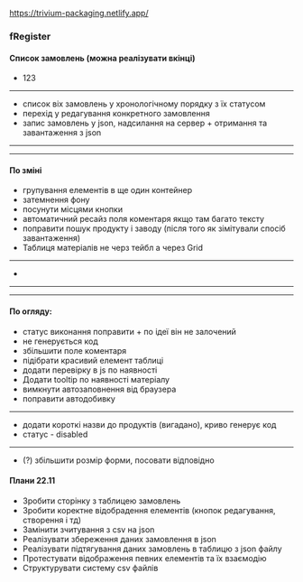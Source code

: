 https://trivium-packaging.netlify.app/

### fRegister

#### Список замовлень (можна реалізувати вкінці)

+ 123

***

- список віх замовлень у хронологічному порядку з їх статусом
- перехід у редагування конкретного замовлення
- запис замовлень у json, надсилання на сервер + отримання та завантаження з json

***

> 

***

#### По зміні

+ групування елементів в ще один контейнер
+ затемнення фону
+ посунути місцями кнопки
+ автоматичний ресайз поля коментаря якщо там багато тексту
+ поправити пошук продукту і заводу (після того як зімітували спосіб завантаження)
+ Таблиця матеріалів не черз тейбл а через Grid

***

- 

***

> 

***

#### По огляду:

+ статус виконання поправити + по ідеї він не залочений
+ не генерується код
+ збільшити поле коментаря
+ підібрати красивий елемент таблиці
+ додати перевірку в js по наявності
+ Додати tooltip по наявності матеріалу
+ вимкнути автозаповнення від браузера
+ поправити автодобивку

***

- додати короткі назви до продуктів (вигадано), криво генерує код
- статус - disabled

***

- (?) збільшити розмір форми, посовати відповідно

#### Плани 22.11
- Зробити сторінку з таблицею замовлень
- Зробити коректне відобрадення елементів (кнопок редагування, створення і тд)
- Замінити зчитування з csv на json
- Реалізувати збереження даних замовлення в json
- Реалізувати підтягування даних замовлень в таблицю з json файлу
- Протестувати відображення певних елементів та їх взаємодію
- Структурувати систему csv файлів
  

